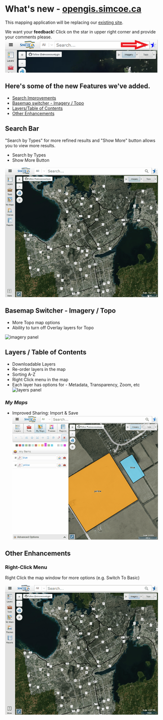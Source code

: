 # What's new - [opengis.simcoe.ca](https://opengis.simcoe.ca)

This mapping application will be replacing our [existing site](https://maps.simcoe.ca/public).

We want your <b>feedback</b>! Click on the star in upper right corner and provide your comments please.
![](feedback.png)

## Here's some of the new Features we've added.

- [Search Improvements](#search)
- [Basemap switcher - Imagery / Topo](#basemaps)
- [Layers/Table of Contents](#toc)
- [Other Enhancements](#other)
  <a name="search"></a><br/>

## Search Bar

"Search by Types" for more refined results and "Show More" button allows you to view more results.

- Search by Types
- Show More Button

![search panel](/docs/search.gif "Search Bar")

<a name="basemaps"></a>

## Basemap Switcher - Imagery / Topo

- More Topo map options
- Ability to turn off Overlay layers for Topo

![imagery panel](imagery.gif "Imagery/ Topo Basemap")

<a name="toc"></a>

## Layers / Table of Contents

- Downloadable Layers
- Re-order layers in the map
- Sorting A-Z
- Right Click menu in the map
- Each layer has options for - Metadata, Transparency, Zoom, etc
  <!--   layers panel gif   -->
  ![layers panel](layers.gif "Layers")

### _My Maps_

- Improved Sharing: Import & Save
  <!--   maps panel gif   -->
  ![maps panel](/docs/maps.gif "My Maps")

<a name="other"></a>

## Other Enhancements

### Right-Click Menu

Right Click the map window for more options (e.g. Switch To Basic)

![Righy Click](/docs/right-click.gif "Right Click")
